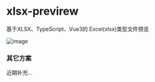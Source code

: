 # xlsx-previrew
基于XLSX、TypeScript、Vue3的 Excel(xlsx)类型文件预览

![image](https://user-images.githubusercontent.com/45450994/178112667-88d36efb-264f-4644-b435-05bd8d696e75.png)

### 其它方案
近期补充...
